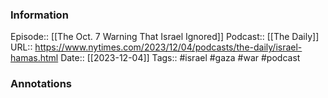 ### Information

Episode:: [[The Oct. 7 Warning That Israel Ignored]]
Podcast:: [[The Daily]]
URL:: https://www.nytimes.com/2023/12/04/podcasts/the-daily/israel-hamas.html
Date:: [[2023-12-04]]
Tags:: #israel #gaza #war 
#podcast


### Annotations

